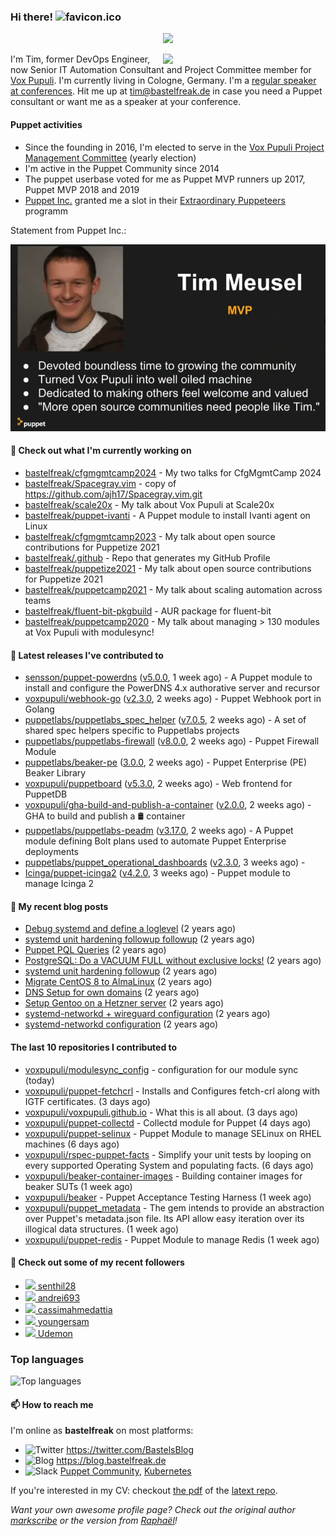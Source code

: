 ### Hi there! ![favicon.ico](https://raw.githubusercontent.com/bastelfreak/bastelfreak/master/favicon.ico)

<p align="center">
  <a href="https://github.com/ryo-ma/github-profile-trophy"><img src="https://github-profile-trophy.vercel.app/?username=bastelfreak&theme=darkhub&margin-w=15&margin-h=15&no-frame=true&column=5"/></a>
</p>

<img align="right" src="https://avatars.githubusercontent.com/bastelfreak" width="260">

I'm Tim, former DevOps Engineer, now Senior IT Automation Consultant and Project
Committee member for [Vox Pupuli](https://voxpupuli.org).
I'm currently living in Cologne, Germany. I'm a
[regular speaker at conferences](https://github.com/bastelfreak/talks#collection-of-talks-proposals-and-related-stuff).
Hit me up at [tim@bastelfreak.de](mailto:tim@bastelfeak.de) in case you need a
Puppet consultant or want me as a speaker at your conference.

#### Puppet activities

* Since the founding in 2016, I'm elected to serve in the [Vox Pupuli Project Management Committee](https://voxpupuli.org/blog/2016/10/12/pmc-election-results/) (yearly election)
* I'm active in the Puppet Community since 2014
* The puppet userbase voted for me as Puppet MVP runners up 2017, Puppet MVP 2018 and 2019
* [Puppet Inc.](https://puppet.com) granted me a slot in their [Extraordinary Puppeteers](https://puppet-champions.github.io/profiles.html) programm

Statement from Puppet Inc.:

![mvp statement](https://raw.githubusercontent.com/bastelfreak/bastelfreak/master/MVP.png)

#### 🌱 Check out what I'm currently working on


- [bastelfreak/cfgmgmtcamp2024](https://github.com/bastelfreak/cfgmgmtcamp2024) - My two talks for CfgMgmtCamp 2024
- [bastelfreak/Spacegray.vim](https://github.com/bastelfreak/Spacegray.vim) - copy of https://github.com/ajh17/Spacegray.vim.git
- [bastelfreak/scale20x](https://github.com/bastelfreak/scale20x) - My talk about Vox Pupuli at Scale20x
- [bastelfreak/puppet-ivanti](https://github.com/bastelfreak/puppet-ivanti) - A Puppet module to install Ivanti agent on Linux
- [bastelfreak/cfgmgmtcamp2023](https://github.com/bastelfreak/cfgmgmtcamp2023) - My talk about open source contributions for Puppetize 2021
- [bastelfreak/.github](https://github.com/bastelfreak/.github) - Repo that generates my GitHub Profile
- [bastelfreak/puppetize2021](https://github.com/bastelfreak/puppetize2021) - My talk about open source contributions for Puppetize 2021
- [bastelfreak/puppetcamp2021](https://github.com/bastelfreak/puppetcamp2021) - My talk about scaling automation across teams
- [bastelfreak/fluent-bit-pkgbuild](https://github.com/bastelfreak/fluent-bit-pkgbuild) - AUR package for fluent-bit
- [bastelfreak/puppetcamp2020](https://github.com/bastelfreak/puppetcamp2020) - My talk about managing &gt; 130 modules at Vox Pupuli with modulesync!

#### 🔭 Latest releases I've contributed to


- [sensson/puppet-powerdns](https://github.com/sensson/puppet-powerdns) ([v5.0.0](https://github.com/sensson/puppet-powerdns/releases/tag/v5.0.0), 1 week ago) - A Puppet module to install and configure the PowerDNS 4.x authorative server and recursor
- [voxpupuli/webhook-go](https://github.com/voxpupuli/webhook-go) ([v2.3.0](https://github.com/voxpupuli/webhook-go/releases/tag/v2.3.0), 2 weeks ago) - Puppet Webhook port in Golang
- [puppetlabs/puppetlabs_spec_helper](https://github.com/puppetlabs/puppetlabs_spec_helper) ([v7.0.5](https://github.com/puppetlabs/puppetlabs_spec_helper/releases/tag/v7.0.5), 2 weeks ago) - A set of shared spec helpers specific to Puppetlabs projects
- [puppetlabs/puppetlabs-firewall](https://github.com/puppetlabs/puppetlabs-firewall) ([v8.0.0](https://github.com/puppetlabs/puppetlabs-firewall/releases/tag/v8.0.0), 2 weeks ago) - Puppet Firewall Module
- [puppetlabs/beaker-pe](https://github.com/puppetlabs/beaker-pe) ([3.0.0](https://github.com/puppetlabs/beaker-pe/releases/tag/3.0.0), 2 weeks ago) - Puppet Enterprise (PE) Beaker Library
- [voxpupuli/puppetboard](https://github.com/voxpupuli/puppetboard) ([v5.3.0](https://github.com/voxpupuli/puppetboard/releases/tag/v5.3.0), 2 weeks ago) - Web frontend for PuppetDB
- [voxpupuli/gha-build-and-publish-a-container](https://github.com/voxpupuli/gha-build-and-publish-a-container) ([v2.0.0](https://github.com/voxpupuli/gha-build-and-publish-a-container/releases/tag/v2.0.0), 2 weeks ago) - GHA to build and publish a 🛢️ container
- [puppetlabs/puppetlabs-peadm](https://github.com/puppetlabs/puppetlabs-peadm) ([v3.17.0](https://github.com/puppetlabs/puppetlabs-peadm/releases/tag/v3.17.0), 2 weeks ago) - A Puppet module defining Bolt plans used to automate Puppet Enterprise deployments
- [puppetlabs/puppet_operational_dashboards](https://github.com/puppetlabs/puppet_operational_dashboards) ([v2.3.0](https://github.com/puppetlabs/puppet_operational_dashboards/releases/tag/v2.3.0), 3 weeks ago) - 
- [Icinga/puppet-icinga2](https://github.com/Icinga/puppet-icinga2) ([v4.2.0](https://github.com/Icinga/puppet-icinga2/releases/tag/v4.2.0), 3 weeks ago) - Puppet module to manage Icinga 2

#### 📜 My recent blog posts


- [Debug systemd and define a loglevel](https://blog.bastelfreak.de/2022/02/debug-systemd-and-define-a-loglevel/) (2 years ago)
- [systemd unit hardening followup followup](https://blog.bastelfreak.de/2022/01/systemd-unit-hardening-followup-followup/) (2 years ago)
- [Puppet PQL Queries](https://blog.bastelfreak.de/2022/01/puppet-pql-queries/) (2 years ago)
- [PostgreSQL: Do a VACUUM FULL without exclusive locks!](https://blog.bastelfreak.de/2022/01/postgresql-do-a-vacuum-full-without-exclusive-locks/) (2 years ago)
- [systemd unit hardening followup](https://blog.bastelfreak.de/2022/01/systemd-unit-hardening-followup/) (2 years ago)
- [Migrate CentOS 8 to AlmaLinux](https://blog.bastelfreak.de/2022/01/migrate-centos-8-to-almalinux/) (2 years ago)
- [DNS Setup for own domains](https://blog.bastelfreak.de/2022/01/dns-setup-for-own-domains/) (2 years ago)
- [Setup Gentoo on a Hetzner server](https://blog.bastelfreak.de/2022/01/setup-gentoo-on-a-hetzner-server/) (2 years ago)
- [systemd-networkd &#43; wireguard configuration](https://blog.bastelfreak.de/2022/01/systemd-networkd-wireguard-configuration/) (2 years ago)
- [systemd-networkd configuration](https://blog.bastelfreak.de/2022/01/systemd-networkd-configuration/) (2 years ago)

#### The last 10 repositories I contributed to


- [voxpupuli/modulesync_config](https://github.com/voxpupuli/modulesync_config) - configuration for our module sync (today)
- [voxpupuli/puppet-fetchcrl](https://github.com/voxpupuli/puppet-fetchcrl) - Installs and Configures fetch-crl along with IGTF certificates. (3 days ago)
- [voxpupuli/voxpupuli.github.io](https://github.com/voxpupuli/voxpupuli.github.io) - What this is all about. (3 days ago)
- [voxpupuli/puppet-collectd](https://github.com/voxpupuli/puppet-collectd) - Collectd module for Puppet (4 days ago)
- [voxpupuli/puppet-selinux](https://github.com/voxpupuli/puppet-selinux) - Puppet Module to manage SELinux on RHEL machines (6 days ago)
- [voxpupuli/rspec-puppet-facts](https://github.com/voxpupuli/rspec-puppet-facts) - Simplify your unit tests by looping on every supported Operating System and populating facts. (6 days ago)
- [voxpupuli/beaker-container-images](https://github.com/voxpupuli/beaker-container-images) - Building container images for beaker SUTs (1 week ago)
- [voxpupuli/beaker](https://github.com/voxpupuli/beaker) - Puppet Acceptance Testing Harness (1 week ago)
- [voxpupuli/puppet_metadata](https://github.com/voxpupuli/puppet_metadata) - The gem intends to provide an abstraction over Puppet&#39;s metadata.json file. Its API allow easy iteration over its illogical data structures. (1 week ago)
- [voxpupuli/puppet-redis](https://github.com/voxpupuli/puppet-redis) - Puppet Module to manage Redis (1 week ago)

#### 👥 Check out some of my recent followers


- [<img src="https://avatars.githubusercontent.com/u/43463187?v=4" height="20"/> senthil28](https://github.com/senthil28)
- [<img src="https://avatars.githubusercontent.com/u/18531667?v=4" height="20"/> andrei693](https://github.com/andrei693)
- [<img src="https://avatars.githubusercontent.com/u/83620058?v=4" height="20"/> cassimahmedattia](https://github.com/cassimahmedattia)
- [<img src="https://avatars.githubusercontent.com/u/134760355?v=4" height="20"/> youngersam](https://github.com/youngersam)
- [<img src="https://avatars.githubusercontent.com/u/34432112?v=4" height="20"/> Udemon](https://github.com/Udemon)

### Top languages

![Top languages](https://github-readme-stats.vercel.app/api/top-langs/?username=bastelfreak&hide_title=true)

#### 📫 How to reach me

I'm online as **bastelfreak** on most platforms:

- <img src="https://raw.githubusercontent.com/FortAwesome/Font-Awesome/master/svgs/brands/twitter.svg" width="20" alt="Twitter" /> https://twitter.com/BastelsBlog
- <img src="https://raw.githubusercontent.com/FortAwesome/Font-Awesome/master/svgs/brands/wordpress.svg" width="20" alt="Blog" /> https://blog.bastelfreak.de
- <img src="https://raw.githubusercontent.com/FortAwesome/Font-Awesome/master/svgs/brands/slack.svg" width="20" alt="Slack" /> [Puppet Community](https://slack.puppet.com/), [Kubernetes](https://slack.k8s.io/)

If you're interested in my CV: checkout [the pdf](https://github.com/bastelfreak/cv/raw/master/content-en.pdf) of the [latext repo](https://github.com/bastelfreak/cv#readme).

*Want your own awesome profile page? Check out the original author [markscribe](https://github.com/muesli/markscribe) or the version from [Raphaël](https://github.com/raphink/raphink#hi-there-)!*
